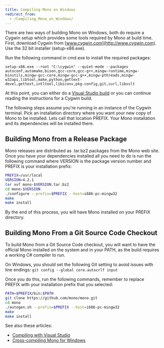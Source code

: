 ```yaml
---
title: Compiling Mono on Windows
redirect_from:
  - /Compiling_Mono_on_Windows/
---
```


There are two ways of building Mono on Windows, both do require a Cygwin setup which provides some tools required by Mono at build time. First, download Cygwin from [www.cygwin.com](http://www.cygwin.com). Use the 32 bit installer (setup-x86.exe).

Run the following command in cmd.exe to install the required packages:

``` shell
setup-x86.exe --root "C:\cygwin" --quiet-mode --packages autoconf,automake,bison,gcc-core,gcc-g++,mingw-runtime,mingw-binutils,mingw-gcc-core,mingw-gcc-g++,mingw-pthreads,mingw-w32api,libtool,make,python,gettext-devel,gettext,intltool,libiconv,pkg-config,git,curl,libxslt
```

At this point, you can either do a [Visual Studio build](/docs/compiling-mono/windows/compiling-with-visualstudio/) or you can continue reading the instructions for a Cygwin build.

The following steps assume you're running in an instance of the Cygwin terminal. Pick an installation directory where you want your new copy of Mono to be installed. Lets call that location PREFIX. Your Mono installation and its dependencies will be installed there.

Building Mono from a Release Package
------------------------------------

Mono releases are distributed as .tar.bz2 packages from the Mono web site. Once you have your dependencies installed all you need to do is run the following command where VERSION is the package version number and PREFIX is your installation prefix:

``` bash
PREFIX=/usr/local
VERSION=4.2.1
tar xvf mono-$VERSION.tar.bz2
cd mono-$VERSION
./configure --prefix=$PREFIX --host=i686-pc-mingw32
make
make install
```

By the end of this process, you will have Mono installed on your PREFIX directory.

Building Mono From a Git Source Code Checkout
---------------------------------------------

To build Mono from a Git Source Code checkout, you will want to have the official Mono installed on the system and in your PATH, as the build requires a working C# compiler to run.

On Windows, you should set the following Git setting to avoid issues with line endings: `git config --global core.autocrlf input`

Once you do this, run the following commands, remember to replace PREFIX with your installation prefix that you selected:

``` bash
PATH=$PREFIX/bin:$PATH
git clone https://github.com/mono/mono.git
cd mono
./autogen.sh --prefix=$PREFIX --host=i686-pc-mingw32
make
make install
```

See also these articles:

 - [Compiling with Visual Studio](/docs/compiling-mono/windows/compiling-with-visualstudio/)
 - [Cross-compiling Mono for Windows](/docs/compiling-mono/windows/cross-compiling-mono-for-windows/)
